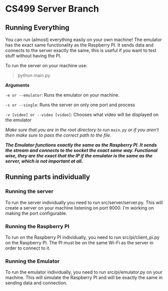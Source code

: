 # CS499 Server Branch

## Running Everything

You can run (almost) everything easily on your own machine! The emulator has the exact same functionality as the Raspberry PI.
It sends data and connects to the server exactly the same, this is useful if you want to test stuff without having the PI.

To run the server on your machine use:
> python main.py

**Arguments**

`-e or --emulator`: Runs the emulator on your machine.

`-s or --single`: Runs the server on only one port and process

`-v [video] or --video [video]`: Chooses what video will be displayed on the emulator

*Make sure that you are in the root directory to run `main.py` or if you aren't then make sure to pass the correct path to the file.*

***The Emulator functions exactly the same as the Raspberry PI. It sends the stream and connects to the socket the exact same way. Functional wise, they are the exact that the IP if the emulator is the same as the server, which is not important at all.***
## Running parts individually

### Running the server
To run the server individually you need to run src/server/server.py.
This will create a server on your machine listening on port 9000. I'm working on making the port configurable.

### Running the Raspberry PI
To run on the Raspberry PI individually, you need to run src/pi/client_pi.py on the Raspberry PI.
The PI must be on the same Wi-Fi as the server in order to connect to it.

### Running the Emulator
To run the emulator individually, you need to run src/pi/emulator.py on your machine.
This will simulate the Raspberry PI and will be exactly the same in sending data and connection.